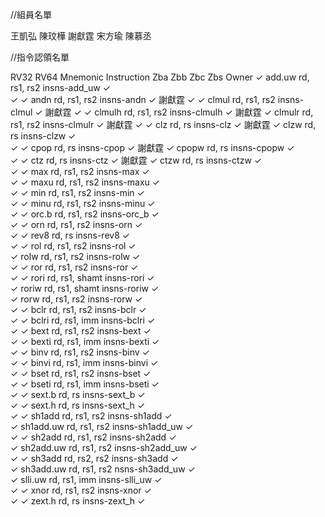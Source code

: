 //組員名單

王凱弘
陳玟樺
謝獻霆
宋方瑜
陳慕丞

//指令認領名單

RV32 	RV64 	Mnemonic 	Instruction 		Zba 	Zbb 	Zbc 	Zbs 	Owner
	✓ 	add.uw rd, rs1, rs2 	insns-add_uw 	✓ 			
✓ 	✓ 	andn rd, rs1, rs2 	insns-andn 		✓ 			謝獻霆
✓ 	✓ 	clmul rd, rs1, rs2 	insns-clmul 			✓ 		謝獻霆
✓ 	✓ 	clmulh rd, rs1, rs2 	insns-clmulh 			✓ 		謝獻霆
 	✓ 	clmulr rd, rs1, rs2 	insns-clmulr 			✓ 		謝獻霆
✓ 	✓ 	clz rd, rs 	insns-clz 		✓ 				謝獻霆
	✓ 	clzw rd, rs 	insns-clzw 		✓ 			
✓ 	✓ 	cpop rd, rs 	insns-cpop 		✓ 				謝獻霆
	✓ 	cpopw rd, rs 	insns-cpopw 		✓ 			
✓ 	✓ 	ctz rd, rs 	insns-ctz 		✓ 				謝獻霆
	✓ 	ctzw rd, rs 	insns-ctzw 		✓ 			
✓ 	✓ 	max rd, rs1, rs2 	insns-max 		✓ 		                   
✓ 	✓ 	maxu rd, rs1, rs2 	insns-maxu 		✓ 		
✓ 	✓ 	min rd, rs1, rs2 	insns-min 		✓ 		
✓ 	✓ 	minu rd, rs1, rs2 	insns-minu 		✓ 		
✓ 	✓ 	orc.b rd, rs1, rs2 	insns-orc_b 		✓ 		
✓ 	✓ 	orn rd, rs1, rs2 	insns-orn 		✓ 		
✓ 	✓ 	rev8 rd, rs 	insns-rev8 		✓ 			
✓ 	✓ 	rol rd, rs1, rs2 	insns-rol 		✓ 		
	✓ 	rolw rd, rs1, rs2 	insns-rolw 		✓ 		
✓ 	✓ 	ror rd, rs1, rs2 	insns-ror 		✓ 		
✓ 	✓ 	rori rd, rs1, shamt 	insns-rori 		✓ 		
	✓ 	roriw rd, rs1, shamt 	insns-roriw 		✓ 		
	✓ 	rorw rd, rs1, rs2 	insns-rorw 		✓ 		
✓ 	✓ 	bclr rd, rs1, rs2 	insns-bclr 				✓ 	
✓ 	✓ 	bclri rd, rs1, imm 	insns-bclri 				✓ 	
✓ 	✓ 	bext rd, rs1, rs2 	insns-bext 				✓ 	
✓ 	✓ 	bexti rd, rs1, imm 	insns-bexti 				✓ 	
✓ 	✓ 	binv rd, rs1, rs2 	insns-binv 				✓ 	
✓ 	✓ 	binvi rd, rs1, imm 	insns-binvi 				✓ 	
✓ 	✓ 	bset rd, rs1, rs2 	insns-bset 				✓ 	
✓ 	✓ 	bseti rd, rs1, imm 	insns-bseti 				✓ 	
✓ 	✓ 	sext.b rd, rs 	insns-sext_b 		✓ 			
✓ 	✓ 	sext.h rd, rs 	insns-sext_h 		✓ 			
✓ 	✓ 	sh1add rd, rs1, rs2 	insns-sh1add 	✓ 			
	✓ 	sh1add.uw rd, rs1, rs2 	insns-sh1add_uw 	✓ 		
✓ 	✓ 	sh2add rd, rs1, rs2 	insns-sh2add 	✓ 			
	✓ 	sh2add.uw rd, rs1, rs2 	insns-sh2add_uw 	✓ 		
✓ 	✓ 	sh3add rd, rs2, rs2 	insns-sh3add 	✓ 			
	✓ 	sh3add.uw rd, rs1, rs2 	nsns-sh3add_uw 	✓ 			
	✓ 	slli.uw rd, rs1, imm 	insns-slli_uw 	✓ 			
✓ 	✓ 	xnor rd, rs1, rs2 	insns-xnor 		✓ 		
✓ 	✓ 	zext.h rd, rs 	insns-zext_h 		✓

